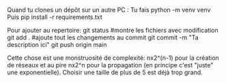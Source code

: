 Quand tu clones un dépôt sur un autre PC :
Tu fais python -m venv venv
Puis pip install -r requirements.txt

Pour ajouter au repertoire:
git status #montre les fichiers avec modification
git add .  #ajoute tout les changements au commit
git commit -m "Ta description ici" 
git push origin main





Cette chose est une monstruosité de complexité: nx2^(n-1) pour la création de réseaux et au pire nx2^n pour la propagation (en principe c'est "juste" une exponentielle).
Choisir une taille de plus de 5 est déjà trop grand.